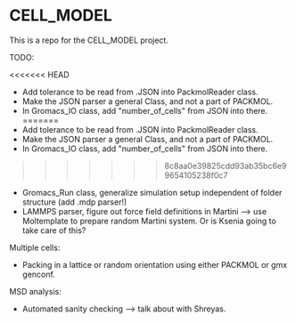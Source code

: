 # CELL_MODEL

This is a repo for the CELL_MODEL project. 

TODO: 

<<<<<<< HEAD
- Add tolerance to be read from .JSON into PackmolReader class.
- Make the JSON parser a general Class, and not a part of PACKMOL.
- In Gromacs_IO class, add "number_of_cells" from JSON into there.
=======
- Add tolerance to be read from .JSON into PackmolReader class. 
- Make the JSON parser a general Class, and not a part of PACKMOL. 
- In Gromacs_IO class, add "number_of_cells" from JSON into there. 
>>>>>>> 8c8aa0e39825cdd93ab35bc6e99654105238f0c7
- Gromacs_Run class, generalize simulation setup independent of folder structure (add .mdp parser!)
- LAMMPS parser, figure out force field definitions in Martini --> use Moltemplate to prepare random Martini system. Or is Ksenia going to take care of this?

Multiple cells:
- Packing in a lattice or random orientation using either PACKMOL or gmx genconf. 

MSD analysis:
- Automated sanity checking --> talk about with Shreyas. 
